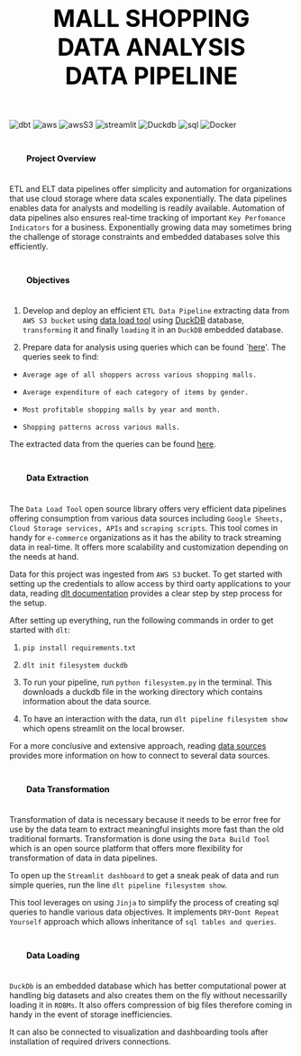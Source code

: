 ## <div style="padding: 35px;color:white;margin:10;font-size:200%;text-align:center;display:fill;border-radius:10px;overflow:hidden;background-image: url(https://images.pexels.com/photos/7078619/pexels-photo-7078619.jpeg?auto=compress&cs=tinysrgb&w=1260&h=750&dpr=1)"><b><span style='color:black'><strong> MALL SHOPPING DATA ANALYSIS DATA PIPELINE </strong></span></b> </div> 

![dbt](https://img.shields.io/badge/dbt-FF694B?logo=dbt&logoColor=fff&style=for-the-badge)
![aws](https://img.shields.io/badge/Amazon%20AWS-232F3E?logo=amazonaws&logoColor=fff&style=for-the-badge)
![awsS3](https://img.shields.io/badge/Amazon%20S3-569A31?logo=amazons3&logoColor=fff&style=for-the-badge)
![streamlit](https://img.shields.io/badge/Streamlit-FF4B4B?logo=streamlit&logoColor=fff&style=for-the-badge)
![Duckdb](https://img.shields.io/badge/DuckDB-FFF000?logo=duckdb&logoColor=000&style=for-the-badge)
![sql](https://img.shields.io/badge/SQLite-003B57?logo=sqlite&logoColor=fff&style=for-the-badge)
![Docker](https://img.shields.io/badge/Docker-2496ED?logo=docker&logoColor=fff&style=for-the-badge)


### <div style="padding: 20px;color:white;margin:10;font-size:90%;text-align:left;display:fill;border-radius:10px;overflow:hidden;background-image: url(https://w0.peakpx.com/wallpaper/957/661/HD-wallpaper-white-marble-white-stone-texture-marble-stone-background-white-stone.jpg)"><b><span style='color:black'> Project Overview</span></b> </div>

ETL and ELT data pipelines offer simplicity and automation for organizations that use cloud storage where data scales exponentially. The data pipelines enables data for analysts and modelling is readily available. Automation of data pipelines also ensures real-time tracking of important `Key Perfomance Indicators` for a business. Exponentially growing data may sometimes bring the challenge of storage constraints and embedded databases solve this efficiently.

### <div style="padding: 20px;color:white;margin:10;font-size:90%;text-align:left;display:fill;border-radius:10px;overflow:hidden;background-image: url(https://w0.peakpx.com/wallpaper/957/661/HD-wallpaper-white-marble-white-stone-texture-marble-stone-background-white-stone.jpg)"><b><span style='color:black'> Objectives</span></b> </div>

1. Develop and deploy an efficient `ETL Data Pipeline` extracting data from `AWS S3 bucket` using [data load tool](https://dlthub.com/) using [DuckDB](https://duckdb.org/docs/index) database, `transforming` it and finally `loading` it in an `DuckDB` embedded database. 

2. Prepare data for analysis using queries which can be found `[here](customersales/models)'. The queries seek to find:

* `Average age of all shoppers across various shopping malls.`

* `Average expenditure of each category of items by gender.`

* `Most profitable shopping malls by year and month.`

* `Shopping patterns across various malls.`

The extracted data from the queries can be found [here](customersales/seeds).

### <div style="padding: 20px;color:white;margin:10;font-size:90%;text-align:left;display:fill;border-radius:10px;overflow:hidden;background-image: url(https://w0.peakpx.com/wallpaper/957/661/HD-wallpaper-white-marble-white-stone-texture-marble-stone-background-white-stone.jpg)"><b><span style='color:black'> Data Extraction</span></b> </div>

The `Data Load Tool` open source library offers very efficient data pipelines offering consumption from various data sources including `Google Sheets, Cloud Storage services, APIs` and `scraping scripts`. This tool comes in handy for `e-commerce` organizations as it has the ability to track streaming data in real-time. It offers more scalability and customization depending on the needs at hand. 

Data for this project was ingested from `AWS S3` bucket. To get started with setting up the credentials to allow access by third oarty applications to your data, reading [dlt documentation](https://dlthub.com/docs/dlt-ecosystem/destinations/filesystem#aws-s3) provides a clear step by step process for the setup. 

After setting up everything, run the following commands in order to get started with `dlt`:

1. `pip install requirements.txt`

2. `dlt init filesystem duckdb`

3. To run your pipeline, run `python filesystem.py` in the terminal. This downloads a duckdb file in the working directory which contains information about the data source. 

4. To have an interaction with the data, run `dlt pipeline filesystem show` which opens streamlit on the local browser. 

For a more conclusive and extensive approach, reading [data sources](https://dlthub.com/docs/dlt-ecosystem/verified-sources/) provides more information on how to connect to several data sources. 


### <div style="padding: 20px;color:white;margin:10;font-size:90%;text-align:left;display:fill;border-radius:10px;overflow:hidden;background-image: url(https://w0.peakpx.com/wallpaper/957/661/HD-wallpaper-white-marble-white-stone-texture-marble-stone-background-white-stone.jpg)"><b><span style='color:black'> Data Transformation</span></b> </div>

Transformation of data is necessary because it needs to be error free for use by the data team to extract meaningful insights more fast than the old traditional formarts. Transformation is done using the `Data Build Tool` which is an open source platform that offers more flexibility for transformation of data in data pipelines. 

To open up the `Streamlit dashboard` to get a sneak peak of data and run simple queries, run the line `dlt pipeline filesystem show`.

This tool leverages on using `Jinja` to simplify the process of creating sql queries to handle various data objectives. It implements `DRY`-`Dont Repeat Yourself` approach which allows inheritance of `sql tables and queries`.

### <div style="padding: 20px;color:white;margin:10;font-size:90%;text-align:left;display:fill;border-radius:10px;overflow:hidden;background-image: url(https://w0.peakpx.com/wallpaper/957/661/HD-wallpaper-white-marble-white-stone-texture-marble-stone-background-white-stone.jpg)"><b><span style='color:black'> Data Loading</span></b> </div>

`DuckDb` is an embedded database which has better computational power at handling big datasets and also creates them on the fly without necessarilly loading it in `RDBMs`. It also offers compression of big files therefore coming in handy in the event of storage inefficiencies. 

It can also be connected to visualization and dashboarding tools after installation of required drivers connections. 
